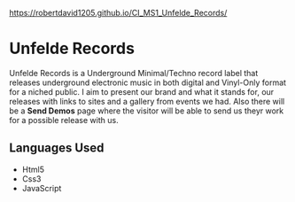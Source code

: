 https://robertdavid1205.github.io/CI_MS1_Unfelde_Records/

# Unfelde Records


Unfelde Records is a Underground Minimal/Techno record label that releases underground electronic music in both digital and Vinyl-Only format for a niched public.
I aim to present our brand and what it stands for, our releases with links to sites and a gallery from events we had.
Also there will be a **Send Demos** page where the visitor will be able to send us theyr work for a possible release with us.

## Languages Used

* Html5
* Css3
* JavaScript
